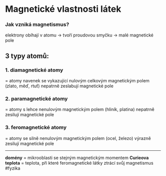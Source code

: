 # Magnetické vlastnosti látek
### Jak vzniká magnetismus?
elektrony obíhají v atomu -> tvoří proudovou smyčku -> malé magnetické pole
## 3 typy atomů:
### 1. diamagnetické atomy
= atomy navenek se vykazující nulovým celkovým magnetickým polem (zlato, měď, rtuť)
nepatrně zeslabují magnetické pole
### 2. paramagnetické atomy
= atomy s lehce nenulovým magnetickým polem (hliník, platina)
nepatrně zesilují magnetické pole
### 3. feromagnetické atomy
= atomy se silně nenulovým magnetickým polem (ocel, železo)
výrazně zesilují magnetické pole
****
**domény** = mikrooblasti se stejným magnetickým momentem
**Curieova teplota** = teplota, při které feromagnetické látky ztrácí svůj magnetismus
#fyzika 
